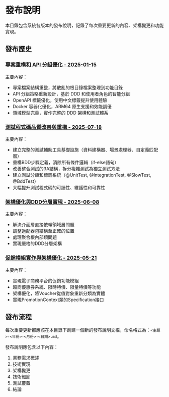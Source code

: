<!-- This document needs manual translation from Chinese to English -->
<!-- 此文檔需要從中文手動翻譯為英文 -->

# 發布說明

本目錄包含系統各版本的發布說明，記錄了每次重要更新的內容、架構變更和功能實現。

## 發布歷史

### [專案重構和 API 分組優化 - 2025-01-15](2025-01-15-project-restructure-and-api-grouping.md)

主要內容：

- 專案檔案結構重整，將散亂的根目錄檔案整理到功能目錄
- API 分組策略重新設計，基於 DDD 和使用者角色的智能分組
- OpenAPI 標籤優化，使用中文標籤提升使用體驗
- Docker 容器化優化，ARM64 原生支援和效能調優
- 領域模型完善，實作完整的 DDD 架構和測試體系

### [測試程式碼品質改善與重構 - 2025-07-18](test-quality-improvement-2025-07-18.md)

主要內容：

- 建立完整的測試輔助工具基礎設施（資料建構器、場景處理器、自定義匹配器）
- 重構BDD步驟定義，消除所有條件邏輯（if-else語句）
- 改善整合測試的3A結構，拆分複雜測試為獨立測試方法
- 建立測試分類和標籤系統（@UnitTest, @IntegrationTest, @SlowTest, @BddTest）
- 大幅提升測試程式碼的可讀性、維護性和可靠性

### [架構優化與DDD分層實現 - 2025-06-08](architecture-optimization-2025-06-08.md)

主要內容：

- 解決介面層直接依賴領域層問題
- 調整適配器包結構至正確的位置
- 處理聚合根內部類問題
- 實現嚴格的DDD分層架構

### [促銷模組實作與架構優化 - 2025-05-21](promotion-module-implementation-2025-05-21.md)

主要內容：

- 實現電子商務平台的促銷功能模組
- 超商優惠券系統、限時特價、限量特價等功能
- 架構優化，將Voucher從值對象重新分類為實體
- 實現PromotionContext類的Specification接口

## 發布流程

每次重要更新都應該在本目錄下創建一個新的發布說明文檔，命名格式為：`<主題>-<年份>-<月份>-<日期>.md`。

發布說明應包含以下內容：

1. 業務需求概述
2. 技術實現
3. 架構變更
4. 技術細節
5. 測試覆蓋
6. 結論
